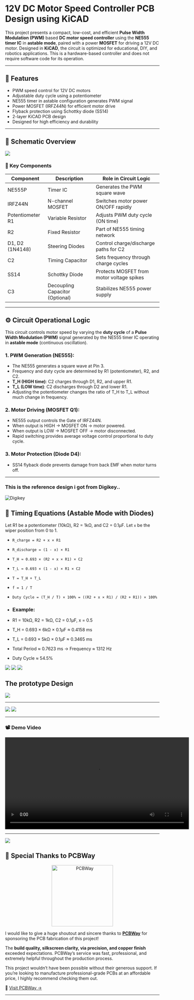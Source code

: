 # 12V DC Motor Speed Controller PCB Design using KiCAD

This project presents a compact, low-cost, and efficient **Pulse Width Modulation (PWM)** based **DC motor speed controller** using the **NE555 timer IC** in **astable mode**, paired with a power **MOSFET** for driving a 12V DC motor. Designed in **KiCAD**, the circuit is optimized for educational, DIY, and robotics applications. This is a hardware-based controller and does not require software code for its operation.

---

## 🔧 Features

* PWM speed control for 12V DC motors
* Adjustable duty cycle using a potentiometer
* NE555 timer in astable configuration generates PWM signal
* Power MOSFET (IRFZ44N) for efficient motor drive
* Flyback protection using Schottky diode (SS14)
* 2-layer KiCAD PCB design
* Designed for high efficiency and durability

---

## 📘 Schematic Overview

<img src ="https://github.com/AvishkaVishwa/12V-DC-Motor-Speed-Controller-PCB-Design-using-KiCAD/blob/38a573ddb1caaeeb17b8dee4f00e829e0c8dc042/Images/schematic%20of%20v.1.png">

### 🧹 Key Components

| Component        | Description                     | Role in Circuit Logic                     |
| ---------------- | ------------------------------- | ----------------------------------------- |
| NE555P           | Timer IC                        | Generates the PWM square wave             |
| IRFZ44N          | N-channel MOSFET                | Switches motor power ON/OFF rapidly       |
| Potentiometer R1 | Variable Resistor               | Adjusts PWM duty cycle (ON time)          |
| R2               | Fixed Resistor                  | Part of NE555 timing network              |
| D1, D2 (1N4148)  | Steering Diodes                 | Control charge/discharge paths for C2     |
| C2               | Timing Capacitor                | Sets frequency through charge cycles      |
| SS14             | Schottky Diode                  | Protects MOSFET from motor voltage spikes |
| C3               | Decoupling Capacitor (Optional) | Stabilizes NE555 power supply             |

---

## ⚙️ Circuit Operational Logic

This circuit controls motor speed by varying the **duty cycle** of a **Pulse Width Modulation (PWM)** signal generated by the NE555 timer IC operating in **astable mode** (continuous oscillation).

### 1. PWM Generation (NE555):

* The NE555 generates a square wave at Pin 3.
* Frequency and duty cycle are determined by R1 (potentiometer), R2, and C2.
* **T\_H (HIGH time)**: C2 charges through D1, R2, and upper R1.
* **T\_L (LOW time)**: C2 discharges through D2 and lower R1.
* Adjusting the potentiometer changes the ratio of T\_H to T\_L without much change in frequency.

### 2. Motor Driving (MOSFET Q1):

* NE555 output controls the Gate of IRFZ44N.
* When output is HIGH → MOSFET ON → motor powered.
* When output is LOW → MOSFET OFF → motor disconnected.
* Rapid switching provides average voltage control proportional to duty cycle.

### 3. Motor Protection (Diode D4):

* SS14 flyback diode prevents damage from back EMF when motor turns off.

---
### This is the reference design i got from Digikey..

![Digikey](https://github.com/AvishkaVishwa/12V-DC-Motor-Speed-Controller-PCB-Design-using-KiCAD/blob/main/Images/digikey.png)

## 🔣 Timing Equations (Astable Mode with Diodes)

Let R1 be a potentiometer (10kΩ), R2 = 1kΩ, and C2 = 0.1μF. Let `x` be the wiper position from 0 to 1.

* `R_charge = R2 + x × R1`

* `R_discharge = (1 - x) × R1`

* `T_H ≈ 0.693 × (R2 + x × R1) × C2`

* `T_L ≈ 0.693 × (1 - x) × R1 × C2`

* `T = T_H + T_L`

* `f = 1 / T`

* `Duty Cycle = (T_H / T) × 100% = ((R2 + x × R1) / (R2 + R1)) × 100%`

* ### Example:

* R1 = 10kΩ, R2 = 1kΩ, C2 = 0.1μF, x = 0.5
* T\_H = 0.693 × 6kΩ × 0.1μF ≈ 0.4158 ms
* T\_L = 0.693 × 5kΩ × 0.1μF ≈ 0.3465 ms
* Total Period ≈ 0.7623 ms → Frequency ≈ 1312 Hz
* Duty Cycle ≈ 54.5%

<img src ="https://github.com/AvishkaVishwa/12V-DC-Motor-Speed-Controller-PCB-Design-using-KiCAD/blob/a60ed7d202f6658b08ab2dba5da50be1771ef4e1/Images/DRC%20Check.png">

<img src ="https://github.com/AvishkaVishwa/12V-DC-Motor-Speed-Controller-PCB-Design-using-KiCAD/blob/47b6a0c708b5b3461951992ff5c4f204d4444add/Images/pcb.png">

<img src ="https://github.com/AvishkaVishwa/12V-DC-Motor-Speed-Controller-PCB-Design-using-KiCAD/blob/47b6a0c708b5b3461951992ff5c4f204d4444add/Images/PWM.png">

## The prototype Design 

<img src ="https://github.com/AvishkaVishwa/12V-DC-Motor-Speed-Controller-PCB-Design-using-KiCAD/blob/main/Images/prototype.jpg">

---
<img src ="https://github.com/AvishkaVishwa/12V-DC-Motor-Speed-Controller-PCB-Design-using-KiCAD/blob/main/Images/good2.jpg">

<img src ="https://github.com/AvishkaVishwa/12V-DC-Motor-Speed-Controller-PCB-Design-using-KiCAD/blob/main/Images/good1.jpg">

---

<h3>📽️ Demo Video</h3>

<video src="https://github.com/user-attachments/assets/200f2159-c2bb-4788-9b7a-272e7be00f0f" controls width="600">
  Your browser does not support the video tag.
</video>

---
<img src ="https://github.com/AvishkaVishwa/12V-DC-Motor-Speed-Controller-PCB-Design-using-KiCAD/blob/431bf6187bdd8b22bc1dd40ee791bf8278e135b9/Images/pcb3.jpg">

## 🎉 Special Thanks to PCBWay

<p align="center">
  <a href="https://www.pcbway.com/" target="_blank">
    <img src="https://github.com/AvishkaVishwa/12V-DC-Motor-Speed-Controller-PCB-Design-using-KiCAD/blob/0191b6e02eeb30e176867d2a93ebec854536829a/Images/pcbwaylogo.jpg" alt="PCBWay" width="200"/>
  </a>
</p>

I would like to give a huge shoutout and sincere thanks to **[PCBWay](https://www.pcbway.com/)** for sponsoring the PCB fabrication of this project!

The **build quality, silkscreen clarity, via precision, and copper finish** exceeded expectations. PCBWay’s service was fast, professional, and extremely helpful throughout the production process.

This project wouldn’t have been possible without their generous support. If you’re looking to manufacture professional-grade PCBs at an affordable price, I highly recommend checking them out.

🔗 [Visit PCBWay →](https://www.pcbway.com/)

---
